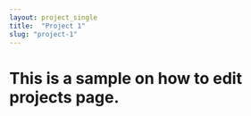 ```yaml
---
layout: project_single
title:  "Project 1"
slug: "project-1"
---
```

#  This is a sample on how to edit projects page.